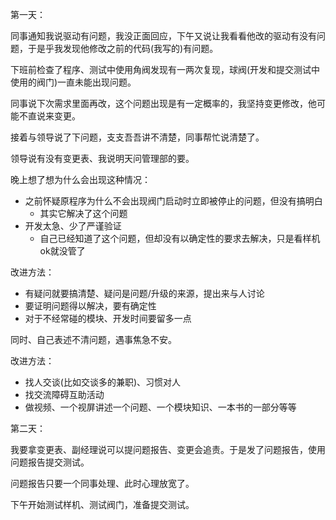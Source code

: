 第一天：

同事通知我说驱动有问题，我没正面回应，下午又说让我看看他改的驱动有没有问题，于是乎我发现他修改之前的代码(我写的)有问题。

下班前检查了程序、测试中使用角阀发现有一两次复现，球阀(开发和提交测试中使用的阀门)一直未能出现问题。

同事说下次需求里面再改，这个问题出现是有一定概率的，我坚持变更修改，他可能不直说来变更。

接着与领导说了下问题，支支吾吾讲不清楚，同事帮忙说清楚了。

领导说有没有变更表、我说明天问管理部的要。

晚上想了想为什么会出现这种情况：

*   之前怀疑原程序为什么不会出现阀门启动时立即被停止的问题，但没有搞明白
    *   其实它解决了这个问题
*   开发太急、少了严谨验证
    *   自己已经知道了这个问题，但却没有以确定性的要求去解决，只是看样机ok就没管了

改进方法：

*   有疑问就要搞清楚、疑问是问题/升级的来源，提出来与人讨论
*   要证明问题得以解决，要有确定性
*   对于不经常碰的模块、开发时间要留多一点

同时、自己表述不清问题，遇事焦急不安。

改进方法：

*   找人交谈(比如交谈多的兼职)、习惯对人
*   找交流障碍互助活动
*   做视频、一个视屏讲述一个问题、一个模块知识、一本书的一部分等等



第二天：

我要拿变更表、副经理说可以提问题报告、变更会追责。于是发了问题报告，使用问题报告提交测试。

问题报告只要一个同事处理、此时心理放宽了。

下午开始测试样机、测试阀门，准备提交测试。